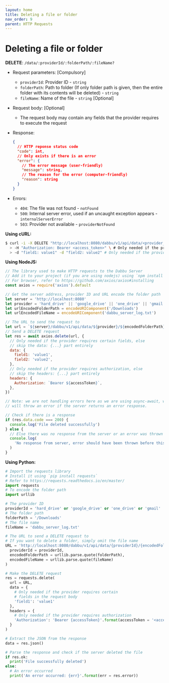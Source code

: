 ```yaml
---
layout: home
title: Deleting a file or folder
nav_order: 9
parent: HTTP Requests
---
```


# Deleting a file or folder

**DELETE**: `/data/:providerId/:folderPath/:fileName?`

- Request parameters: [Compulsory]
  - `providerId`: Provider ID - `string`
  - `folderPath`: Path to folder (If only folder path is given, then the entire folder with its contents will be deleted) - `string`
  - `fileName`: Name of the file - `string` [Optional]

- Request body: [Optional]
  - The request body may contain any fields that the provider requires to execute the request

- Response:

  ```json
  {
    // HTTP reponse status code
    "code": int,
    // Only exists if there is an error
    "error": {
      // The error message (user-friendly)
      "message": string,
      // The reason for the error (computer-friendly)
      "reason": string
    }
  }
  ```
  
- Errors:
  - `404`: The file was not found - `notFound`
  - `500`: Internal server error, used if an uncaught exception appears - `internalServerError`
  - `503`: Provider not available - `providerNotFound`

**Using cURL:**

```bash
$ curl -i -X DELETE "http://localhost:8080/dabbu/v1/api/data/<provider_id>/<folder_path>/<file_name>/" \ # omit the file name if you want to delete the folder
  > -H "Authorization: Bearer <access_token>" \ # Only needed if the provider requires authorization
  > -d "field1: value1" -d "field2: value2" # Only needed if the provider requires certain fields
```

**Using NodeJS:**

```js
// The library used to make HTTP requests to the Dabbu Server
// Add it to your project (if you are using nodejs) using `npm install axios`
// For browser, refer to https://github.com/axios/axios#installing
const axios = require('axios').default

// Get the server address, provider ID and URL encode the folder path
let server = 'http://localhost:8080'
let provider = 'hard_drive' || 'google_drive' || 'one_drive' || 'gmail'
let urlEncodedFolderPath = encodeURIComponent('/Downloads')
let urlEncodedFileName = encodeURIComponent('dabbu_server_log.txt')

// The URL to send the request to
let url = `${server}/dabbu/v1/api/data/${provider}/${encodedFolderPath}?exportType=media`
// Send a DELETE request
let res = await axios.delete(url, {
  // Only needed if the provider requires certain fields, else
  // skip the data: {...} part entirely
  data: {
    field1: 'value1',
    field2: 'value2',
  },
  // Only needed if the provider requires authorization, else
  // skip the headers: {...} part entirely
  headers: {
    Authorization: `Bearer ${accessToken}`,
  },
})

// Note: we are not handling errors here as we are using async-await, which
// will throw an error if the server returns an error response.

// Check if there is a response
if (res.data.code === 200) {
  console.log('File deleted successfully')
} else {
  // Else there was no response from the server or an error was thrown
  console.log(
    'No response from server, error should have been thrown before this'
  )
}
```

**Using Python:**

```py
# Import the requests library
# Install it using `pip install requests`
# Refer to https://requests.readthedocs.io/en/master/
import requests
# To encode the folder path
import urllib

# The provider ID
providerId = 'hard_drive' or 'google_drive' or 'one_drive' or 'gmail'
# The folder path
folderPath = '/Downloads'
# The file name
fileName = 'dabbu_server_log.txt'

# The URL to send a DELETE request to
# If you want to delete a folder, simply omit the file name
URL = 'http://localhost:8080/dabbu/v1/api/data/{providerId}/{encodedFolderPath}/{encodedFileName}'.format(
  providerId = providerId,
  encodedFolderPath = urllib.parse.quote(folderPath),
  encodedFileName = urllib.parse.quote(fileName)
)

# Make the DELETE request
res = requests.delete(
  url = URL,
  data = {
    # Only needed if the provider requires certain
    # fields in the request body
    'field1': 'value1'
  },
  headers = {
    # Only needed if the provider requires authorization
    'Authorization': 'Bearer {accessToken}'.format(accessToken = '<access_token>')
  }
)

# Extract the JSON from the response
data = res.json()

# Parse the response and check if the server deleted the file
if res.ok:
  print('File successfully deleted')
else:
  # An error occurred
  print('An error occurred: {err}'.format(err = res.error))
```
